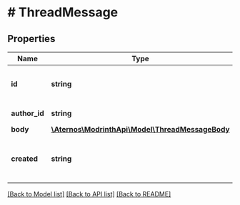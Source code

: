 # # ThreadMessage

## Properties

Name | Type | Description | Notes
------------ | ------------- | ------------- | -------------
**id** | **string** | The ID of the message itself |
**author_id** | **string** | The ID of the author | [optional]
**body** | [**\Aternos\ModrinthApi\Model\ThreadMessageBody**](ThreadMessageBody.md) |  |
**created** | **string** | The time at which the message was created |

[[Back to Model list]](../../README.md#models) [[Back to API list]](../../README.md#endpoints) [[Back to README]](../../README.md)
